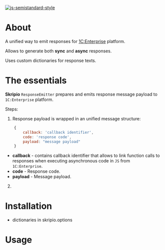 [![js-semistandard-style](https://img.shields.io/badge/code%20style-semistandard-brightgreen.svg)](https://github.com/standard/semistandard)

# About

A unified way to emit responses for [1C:Enterprise](https://www.1ci.com/developers/) platform.

Allows to generate both **sync** and **async** responses. 

Uses custom dictionaries for response texts.

# The essentials

**Skripio** `ResponseEmitter` prepares and emits response message payload to `1C:Enterprise` platform.

Steps:

1. Response payload is wrapped in an unified message structure:
```javascript
    { 
        callback: 'callback identifier', 
        code: 'response code', 
        payload: "message payload" 
    }
```
- **callback** - contains callback identifier that allows to link function calls to responses when executing asynchronous code in `JS` from `1C:Enterprise`.
- **code** - Response code.
- **payload** - Message payload.
2. 

# Installation

- dictionaries in skripio.options

# Usage